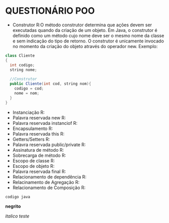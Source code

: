 # QUESTIONÁRIO POO

* Construtor
R:O método construtor determina que ações devem ser executadas quando da criação de um objeto. Em Java, o construtor é definido como um método cujo nome deve ser o mesmo nome da classe e sem indicação do tipo de retorno. O construtor é unicamente invocado no momento da criação do objeto através do operador new. Exemplo:

```java
class Cliente
{
  int codigo;
  string nome;
  
  //Construtor
  public Cliente(int cod, string nom){
    codigo = cod;
    nome = nom;
  }
}
```

* Instanciação
R:
* Palavra reservada new
R:
* Palavra reservada instanciof
R:
* Encapsulamento
R:
* Palavra reservada this
R:
* Getters/Setters
R:
* Palavra reservada public/private
R:
* Assinatura de método
R:
* Sobrecarga de método
R:
* Escopo de classe
R:
* Escopo de objeto
R:
* Palavra reservada final
R:
* Relacionamento de dependência
R:
* Relacinamento de Agregação
R:
* Relacionamento de Composição
R:


```java
codigo java
```

**negrito**

_italico teste_
